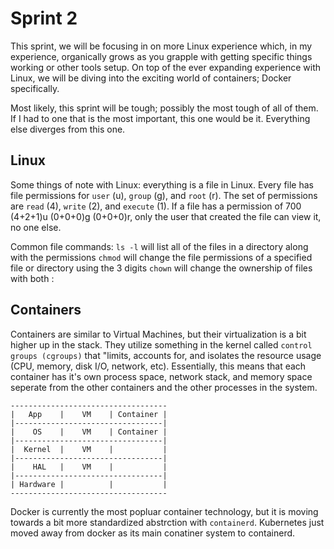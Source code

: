 # Sprint 2

This sprint, we will be focusing in on more Linux experience which, in my experience, 
organically grows as you grapple with getting specific things working or other tools setup.
On top of the ever expanding experience with Linux, we will be diving into the exciting
world of containers; Docker specifically.

Most likely, this sprint will be tough; possibly the most tough of all of them. If I had to
one that is the most important, this one would be it. Everything else diverges from this one.

## Linux
Some things of note with Linux: everything is a file in Linux. Every file has
file permissions for `user` (u), `group` (g), and `root` (r). The set of permissions are 
`read` (4), `write` (2), and `execute` (1). If a file has a permission of 700 
(4+2+1)u (0+0+0)g (0+0+0)r, only the user that created the file can view it, no one else.

Common file commands:
`ls -l` will list all of the files in a directory along with the permissions
`chmod` will change the file permissions of a specified file or directory using the 3 digits
`chown` will change the ownership of files with both <user>:<group>

## Containers
Containers are similar to Virtual Machines, but their virtualization is a bit higher up in 
the stack. They utilize something in the kernel called `control groups (cgroups)` that 
"limits, accounts for, and isolates the resource usage (CPU, memory, disk I/O, network, etc).
Essentially, this means that each container has it's own process space, network stack, and 
memory space seperate from the other containers and the other processes in the system.

```
-----------------------------------
|   App    |    VM    | Container |
|---------------------------------|
|    OS    |    VM    | Container |
|---------------------------------|
|  Kernel  |    VM    |           |
|---------------------------------|
|    HAL   |    VM    |           |
|---------------------------------|
| Hardware |          |           |
-----------------------------------
```

Docker is currently the most popluar container technology, but it is moving towards a bit 
more standardized abstrction with `containerd`. Kubernetes just moved away from docker as 
its main conatiner system to containerd. 
